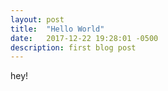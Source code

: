 ```yaml
---
layout: post
title:  "Hello World"
date:   2017-12-22 19:28:01 -0500
description: first blog post
---
```


hey!